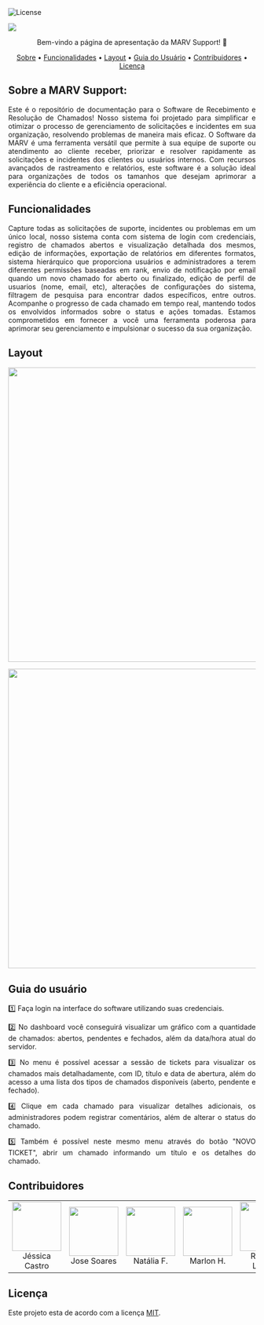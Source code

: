 <img alt="License" src="https://img.shields.io/badge/license-MIT-brightgreen">  

<img src="https://github.com/MARVSupport/.github/assets/114708609/44b51071-aa31-44e0-8a97-7cc7111acbdd"> </p>


 <p align="center"> 
 Bem-vindo a página de apresentação da MARV Support! 👋 <p/>

 <p align="center">
 <a href="#sobre-a-marv-support">Sobre</a> •
 <a href="#funcionalidades">Funcionalidades</a> •
 <a href="#layout">Layout</a> •
 <a href="#guia-do-usuário">Guia do Usuário</a> •
 <a href="#contribuidores">Contribuidores</a> • 
 <a href="#licença">Licença</a>
</p>

## Sobre a MARV Support: 
<p align="justify">
Este é o repositório de documentação para o Software de Recebimento e Resolução de Chamados! Nosso sistema foi projetado para simplificar e otimizar o processo de gerenciamento de solicitações e incidentes em sua organização, resolvendo problemas de maneira mais eficaz.  O Software da MARV  é uma ferramenta versátil que permite à sua equipe de suporte ou atendimento ao cliente receber, priorizar e resolver rapidamente as solicitações e incidentes dos clientes ou usuários internos. Com recursos avançados de rastreamento e relatórios, este software é a solução ideal para organizações de todos os tamanhos que desejam aprimorar a experiência do cliente e a eficiência operacional. </p>


## Funcionalidades
<p align="justify">Capture todas as solicitações de suporte, incidentes ou problemas em um único local, nosso sistema conta com sistema de login com credenciais, registro de chamados abertos e visualização detalhada dos mesmos, edição de informações, exportação de relatórios em diferentes formatos, sistema hierárquico que proporciona usuários e administradores a terem diferentes permissões baseadas em rank, envio de notificação por email quando um novo chamado for aberto ou finalizado, edição de perfil de usuarios (nome, email, etc), alterações de configurações do sistema, filtragem de pesquisa para encontrar dados específicos, entre outros. 
Acompanhe o progresso de cada chamado em tempo real, mantendo todos os envolvidos informados sobre o status e ações tomadas.
Estamos comprometidos em fornecer a você uma ferramenta poderosa para aprimorar seu gerenciamento e impulsionar o sucesso da sua organização. </p>



## Layout

<p align="center"> <img  src="https://github.com/MARVSupport/.github/assets/114708609/75d50787-6697-46ee-8ec6-2df58d63f361"  width="600px;"> </p>
<p align="center"> <img src="https://github.com/MARVSupport/.github/assets/114708609/0c07face-c962-4666-841f-208967276de1" width="610">

 
## Guia do usuário
<p align="justify">1️⃣ Faça login na interface do software utilizando suas credenciais.</p>
<p align="justify">2️⃣ No dashboard você conseguirá visualizar um gráfico com a quantidade de chamados: abertos, pendentes e fechados, além da data/hora atual do servidor.</p>
<p align="justify">3️⃣ No menu é possível acessar a sessão de tickets para visualizar os chamados mais detalhadamente, com ID, título e data de abertura, além do acesso a uma lista dos tipos de chamados disponíveis (aberto, pendente e fechado).<p/>
<p align="justify">4️⃣ Clique em cada chamado para visualizar detalhes adicionais, os administradores podem registrar comentários, além de alterar o status do chamado.</p>
<p align="justify">5️⃣ Também é possível neste mesmo menu através do botão "NOVO TICKET", abrir um chamado informando um título e os detalhes do chamado.</p>



## Contribuidores

<table>
 <tr> 
    <td align="center"> <img  src="https://github.com/MARVSupport/.github/assets/114708609/7b5a51e0-e429-4e14-b6a9-4cf0e66ebc8c" width=100px> <br/> Jéssica Castro </td>
    <td align="center"> <img  src="https://github.com/MARVSupport/.github/assets/114708609/8b1cdf33-7a0d-450d-82a6-20f26e9a294a" width=100px> <br/> Jose Soares </td>
    <td align="center"> <img  src="https://github.com/MARVSupport/.github/assets/114708609/1c98a25d-d9a6-4b61-8f2e-067fa04ee8c8" width=100px> <br/> Natália F. </td>
    <td align="center"> <img  src="https://github.com/MARVSupport/.github/assets/114708609/db4b9ccf-c42e-4277-ac8b-c234cfa0fe92" width=100px> <br/> Marlon H. </td>
    <td align="center"> <img  src="https://github.com/MARVSupport/.github/assets/114708609/7469f81d-0069-4d0a-b034-a6acc22995ba" width=100px> <br/> Rebeca Louise </td>
    <td align="center"> <img  src="https://github.com/MARVSupport/.github/assets/114708609/5656a4ba-4cab-48d1-8f32-71433106f2d2" width=100px> <br/> Taise Ferreira </td>
    <td align="center"> <img  src="https://github.com/MARVSupport/.github/assets/114708609/7b7214ae-7537-448b-9adc-63f94e8dd328" width=100px> <br/> Victor Silva </td>
    </tr>
</table> 


## Licença
Este projeto esta de acordo com a licença [MIT](./LICENSE).

